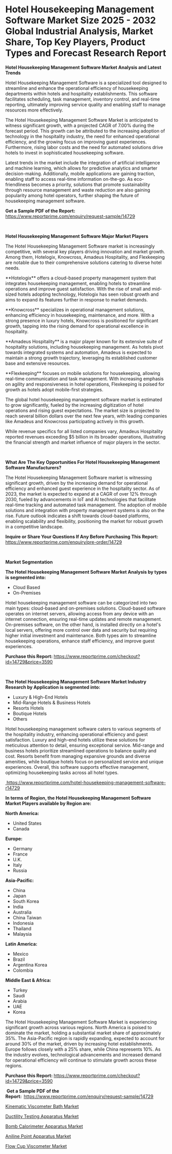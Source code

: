 <p><h1>Hotel Housekeeping Management Software Market Size 2025 - 2032 Global Industrial Analysis, Market Share, Top Key Players, Product Types and Forecast Research Report</h1></p><p><strong>Hotel Housekeeping Management Software Market Analysis and Latest Trends</strong></p>
<p><p>Hotel Housekeeping Management Software is a specialized tool designed to streamline and enhance the operational efficiency of housekeeping departments within hotels and hospitality establishments. This software facilitates scheduling, task management, inventory control, and real-time reporting, ultimately improving service quality and enabling staff to manage resources more effectively.</p><p>The Hotel Housekeeping Management Software Market is anticipated to witness significant growth, with a projected CAGR of 7.00% during the forecast period. This growth can be attributed to the increasing adoption of technology in the hospitality industry, the need for enhanced operational efficiency, and the growing focus on improving guest experiences. Furthermore, rising labor costs and the need for automated solutions drive hotels to invest in sophisticated housekeeping software.</p><p>Latest trends in the market include the integration of artificial intelligence and machine learning, which allows for predictive analytics and smarter decision-making. Additionally, mobile applications are gaining traction, enabling staff to access real-time information on-the-go. As eco-friendliness becomes a priority, solutions that promote sustainability through resource management and waste reduction are also gaining popularity among hotel operators, further shaping the future of housekeeping management software.</p></p>
<p><strong>Get a Sample PDF of the Report:&nbsp;</strong> <a href="https://www.reportprime.com/enquiry/request-sample/14729?utm_campaign=3005&utm_medium=2&utm_source=Github&utm_content=ia&utm_term=20032025&utm_id=hotel-housekeeping-management-software">https://www.reportprime.com/enquiry/request-sample/14729</a></p>
<p>&nbsp;</p>
<p><strong>Hotel Housekeeping Management Software Major Market Players</strong></p>
<p><p>The Hotel Housekeeping Management Software market is increasingly competitive, with several key players driving innovation and market growth. Among them, Hotelogix, Knowcross, Amadeus Hospitality, and Flexkeeping are notable due to their comprehensive solutions catering to diverse hotel needs.</p><p>**Hotelogix** offers a cloud-based property management system that integrates housekeeping management, enabling hotels to streamline operations and improve guest satisfaction. With the rise of small and mid-sized hotels adopting technology, Hotelogix has seen robust growth and aims to expand its features further in response to market demands.</p><p>**Knowcross** specializes in operational management solutions, enhancing efficiency in housekeeping, maintenance, and more. With a strong presence in luxury hotels, Knowcross is positioned for significant growth, tapping into the rising demand for operational excellence in hospitality.</p><p>**Amadeus Hospitality** is a major player known for its extensive suite of hospitality solutions, including housekeeping management. As hotels pivot towards integrated systems and automation, Amadeus is expected to maintain a strong growth trajectory, leveraging its established customer base and extensive resources.</p><p>**Flexkeeping** focuses on mobile solutions for housekeeping, allowing real-time communication and task management. With increasing emphasis on agility and responsiveness in hotel operations, Flexkeeping is poised for growth as hotels adopt mobile-first strategies.</p><p>The global hotel housekeeping management software market is estimated to grow significantly, fueled by the increasing digitization of hotel operations and rising guest expectations. The market size is projected to reach several billion dollars over the next few years, with leading companies like Amadeus and Knowcross participating actively in this growth.</p><p>While revenue specifics for all listed companies vary, Amadeus Hospitality reported revenues exceeding $5 billion in its broader operations, illustrating the financial strength and market influence of major players in the sector.</p></p>
<p>&nbsp;</p>
<p><strong>What Are The Key Opportunities For Hotel Housekeeping Management Software Manufacturers?</strong></p>
<p><p>The Hotel Housekeeping Management Software market is witnessing significant growth, driven by the increasing demand for operational efficiency and enhanced guest experience in the hospitality sector. As of 2023, the market is expected to expand at a CAGR of over 12% through 2030, fueled by advancements in IoT and AI technologies that facilitate real-time tracking and automated task management. The adoption of mobile solutions and integration with property management systems is also on the rise. Future outlook indicates a shift towards cloud-based platforms, enabling scalability and flexibility, positioning the market for robust growth in a competitive landscape.</p></p>
<p><strong>Inquire or Share Your Questions If Any Before Purchasing This Report:</strong> <a href="https://www.reportprime.com/enquiry/pre-order/14729?utm_campaign=3005&utm_medium=2&utm_source=Github&utm_content=ia&utm_term=20032025&utm_id=hotel-housekeeping-management-software">https://www.reportprime.com/enquiry/pre-order/14729</a></p>
<p>&nbsp;</p>
<p><strong>Market Segmentation</strong></p>
<p><strong>The Hotel Housekeeping Management Software Market Analysis by types is segmented into:</strong></p>
<p><ul><li>Cloud Based</li><li>On-Premises</li></ul></p>
<p><p>Hotel housekeeping management software can be categorized into two main types: cloud-based and on-premises solutions. Cloud-based software operates on internet servers, allowing access from any device with an internet connection, ensuring real-time updates and remote management. On-premises software, on the other hand, is installed directly on a hotel's local servers, offering more control over data and security but requiring higher initial investment and maintenance. Both types aim to streamline housekeeping operations, enhance staff efficiency, and improve guest experiences.</p></p>
<p><strong>Purchase this Report:&nbsp;</strong><a href="https://www.reportprime.com/checkout?id=14729&price=3590&utm_campaign=3005&utm_medium=2&utm_source=Github&utm_content=ia&utm_term=20032025&utm_id=hotel-housekeeping-management-software">https://www.reportprime.com/checkout?id=14729&price=3590</a></p>
<p>&nbsp;</p>
<p><strong>The Hotel Housekeeping Management Software Market Industry Research by Application is segmented into:</strong></p>
<p><ul><li>Luxury & High-End Hotels</li><li>Mid-Range Hotels & Business Hotels</li><li>Resorts Hotels</li><li>Boutique Hotels</li><li>Others</li></ul></p>
<p><p>Hotel housekeeping management software caters to various segments of the hospitality industry, enhancing operational efficiency and guest satisfaction. Luxury and high-end hotels utilize these solutions for meticulous attention to detail, ensuring exceptional service. Mid-range and business hotels prioritize streamlined operations to balance quality and cost. Resorts benefit from managing expansive grounds and diverse amenities, while boutique hotels focus on personalized service and unique experiences. Overall, this software supports effective management, optimizing housekeeping tasks across all hotel types.</p></p>
<p><a href="https://www.reportprime.com/hotel-housekeeping-management-software-r14729?utm_campaign=3005&utm_medium=2&utm_source=Github&utm_content=ia&utm_term=20032025&utm_id=hotel-housekeeping-management-software">&nbsp;https://www.reportprime.com/hotel-housekeeping-management-software-r14729</a></p>
<p><strong>In terms of Region, the Hotel Housekeeping Management Software Market Players available by Region are:</strong></p>
<p>
    <p> <strong> North America: </strong>
        <ul>
            <li>United States</li>
            <li>Canada</li>
        </ul>
        </p> 
    <p> <strong> Europe: </strong>
        <ul>
            <li>Germany</li>
            <li>France</li>
            <li>U.K.</li>
            <li>Italy</li>
            <li>Russia</li>
        </ul>
        </p> 
    <p> <strong> Asia-Pacific: </strong>
        <ul>
            <li>China</li>
            <li>Japan</li>
            <li>South Korea</li>
            <li>India</li>
            <li>Australia</li>
            <li>China Taiwan</li>
            <li>Indonesia</li>
            <li>Thailand</li>
            <li>Malaysia</li>
        </ul>
        </p> 
    <p> <strong> Latin America: </strong>
        <ul>
            <li>Mexico</li>
            <li>Brazil</li>
            <li>Argentina Korea</li>
            <li>Colombia</li>
        </ul>
        </p> 
    <p> <strong> Middle East & Africa: </strong>
        <ul>
            <li>Turkey</li>
            <li>Saudi</li>
            <li>Arabia</li>
            <li>UAE</li>
            <li>Korea</li>
        </ul>
    </p>
    </p>
<p><p>The Hotel Housekeeping Management Software Market is experiencing significant growth across various regions. North America is poised to dominate the market, holding a substantial market share of approximately 35%. The Asia-Pacific region is rapidly expanding, expected to account for around 30% of the market, driven by increasing hotel establishments. Europe follows closely with a 25% share, while China represents 10%. As the industry evolves, technological advancements and increased demand for operational efficiency will continue to stimulate growth across these regions.</p></p>
<p><strong>Purchase this Report: </strong><a href="https://www.reportprime.com/checkout?id=14729&price=3590&utm_campaign=3005&utm_medium=2&utm_source=Github&utm_content=ia&utm_term=20032025&utm_id=hotel-housekeeping-management-software">https://www.reportprime.com/checkout?id=14729&price=3590</a></p>
<p>&nbsp;<strong>Get a Sample PDF of the Report:&nbsp;&nbsp;</strong><a href="https://www.reportprime.com/enquiry/request-sample/14729?utm_campaign=3005&utm_medium=2&utm_source=Github&utm_content=ia&utm_term=20032025&utm_id=hotel-housekeeping-management-software">https://www.reportprime.com/enquiry/request-sample/14729</a></p>
<p><strong></strong></p>
<p><p><a href="https://www.linkedin.com/pulse/research-report-value-market-segmentation-share-analysis-qbckf?utm_campaign=3005&utm_medium=2&utm_source=Github&utm_content=ia&utm_term=20032025&utm_id=hotel-housekeeping-management-software">Kinematic Viscometer Bath Market</a></p><p><a href="https://www.linkedin.com/pulse/ductility-testing-apparatus-market-size-expected-accelerate-rdnsf?utm_campaign=3005&utm_medium=2&utm_source=Github&utm_content=ia&utm_term=20032025&utm_id=hotel-housekeeping-management-software">Ductility Testing Apparatus Market</a></p><p><a href="https://www.linkedin.com/pulse/global-bomb-calorimeter-apparatus-market-opportunities-tkvhf?utm_campaign=3005&utm_medium=2&utm_source=Github&utm_content=ia&utm_term=20032025&utm_id=hotel-housekeeping-management-software">Bomb Calorimeter Apparatus Market</a></p><p><a href="https://www.linkedin.com/pulse/insights-global-aniline-point-apparatus-market-forecasted-growth-snpmf?utm_campaign=3005&utm_medium=2&utm_source=Github&utm_content=ia&utm_term=20032025&utm_id=hotel-housekeeping-management-software">Aniline Point Apparatus Market</a></p><p><a href="https://www.linkedin.com/pulse/flow-cup-viscometer-market-analysis-indicates-favorable-ynzzf?utm_campaign=3005&utm_medium=2&utm_source=Github&utm_content=ia&utm_term=20032025&utm_id=hotel-housekeeping-management-software">Flow Cup Viscometer Market</a></p></p>